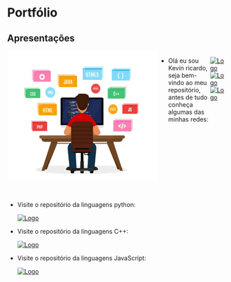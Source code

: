 # Portfólio

## Apresentações
<div style="display: flex; align_items:center;">
  <img align="right" width="350" height="300" src="imgs/img_principal.png">
  <p style="align: center; display: inline">
    
  - Olá eu sou Kevin ricardo, seja bem-vindo ao meu repositório, antes de tudo conheça algumas das minhas redes:
  </p>

  [![Logo](https://img.shields.io/badge/Gmail-D14836?style=for-the-badge&logo=gmail&logoColor=white)](mailto:kevinniza16@gmail.com)
  [![Logo](https://img.shields.io/badge/Instagram-E4405F?style=for-the-badge&logo=instagram&logoColor=white)](https://www.instagram.com/pvd.kevinho18)
  [![Logo](https://img.shields.io/badge/GitHub-100000?style=for-the-badge&logo=github&logoColor=white)](https://github.com/M4y-D4y-23h/Linguagens/tree/main)

</div>
<br><br/>
<div> 
<p> 
  
  - Visite o repositório da linguagens python:</p>
  [![Logo](https://img.shields.io/badge/Python-3776AB?style=for-the-badge&logo=python&logoColor=white)](https://github.com/M4y-D4y-23h/Linguagens/tree/main) 
</div>
<div> 
<p> 
  
  - Visite o repositório da linguagens C++:</p>
  [![Logo](https://img.shields.io/badge/C%2B%2B-00599C?style=for-the-badge&logo=c%2B%2B&logoColor=white)](https://github.com/M4y-D4y-23h/Linguagens/tree/main) 
</div>
<div> 
<p> 
  
  - Visite o repositório da linguagens JavaScript:</p>
  [![Logo](https://img.shields.io/badge/JavaScript-F7DF1E?style=for-the-badge&logo=javascript&logoColor=black)](https://github.com/M4y-D4y-23h/Linguagens/tree/main) 
</div>
